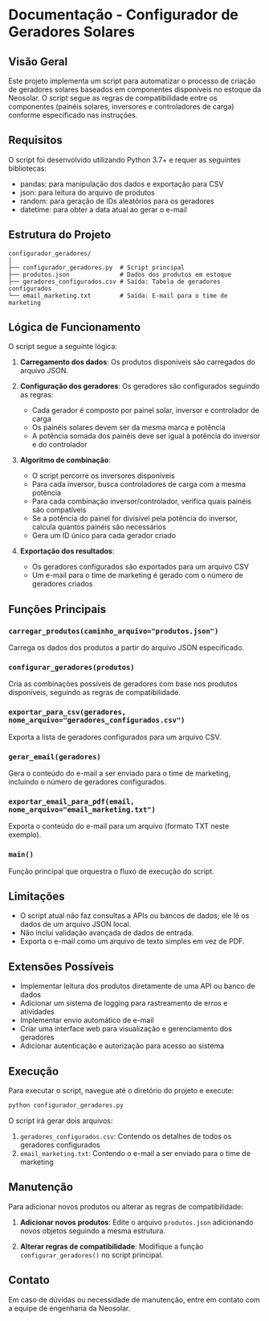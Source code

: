 # Documentação - Configurador de Geradores Solares

## Visão Geral

Este projeto implementa um script para automatizar o processo de criação de geradores solares baseados em componentes disponíveis no estoque da Neosolar. O script segue as regras de compatibilidade entre os componentes (painéis solares, inversores e controladores de carga) conforme especificado nas instruções.

## Requisitos

O script foi desenvolvido utilizando Python 3.7+ e requer as seguintes bibliotecas:
- pandas: para manipulação dos dados e exportação para CSV
- json: para leitura do arquivo de produtos
- random: para geração de IDs aleatórios para os geradores
- datetime: para obter a data atual ao gerar o e-mail

## Estrutura do Projeto

```
configurador_geradores/
│
├── configurador_geradores.py  # Script principal
├── produtos.json              # Dados dos produtos em estoque
├── geradores_configurados.csv # Saída: Tabela de geradores configurados
└── email_marketing.txt        # Saída: E-mail para o time de marketing
```

## Lógica de Funcionamento

O script segue a seguinte lógica:

1. **Carregamento dos dados**: Os produtos disponíveis são carregados do arquivo JSON.

2. **Configuração dos geradores**: Os geradores são configurados seguindo as regras:
   - Cada gerador é composto por painel solar, inversor e controlador de carga
   - Os painéis solares devem ser da mesma marca e potência
   - A potência somada dos painéis deve ser igual à potência do inversor e do controlador

3. **Algoritmo de combinação**:
   - O script percorre os inversores disponíveis
   - Para cada inversor, busca controladores de carga com a mesma potência
   - Para cada combinação inversor/controlador, verifica quais painéis são compatíveis
   - Se a potência do painel for divisível pela potência do inversor, calcula quantos painéis são necessários
   - Gera um ID único para cada gerador criado

4. **Exportação dos resultados**:
   - Os geradores configurados são exportados para um arquivo CSV
   - Um e-mail para o time de marketing é gerado com o número de geradores criados

## Funções Principais

### `carregar_produtos(caminho_arquivo="produtos.json")`
Carrega os dados dos produtos a partir do arquivo JSON especificado.

### `configurar_geradores(produtos)`
Cria as combinações possíveis de geradores com base nos produtos disponíveis, seguindo as regras de compatibilidade.

### `exportar_para_csv(geradores, nome_arquivo="geradores_configurados.csv")`
Exporta a lista de geradores configurados para um arquivo CSV.

### `gerar_email(geradores)`
Gera o conteúdo do e-mail a ser enviado para o time de marketing, incluindo o número de geradores configurados.

### `exportar_email_para_pdf(email, nome_arquivo="email_marketing.txt")`
Exporta o conteúdo do e-mail para um arquivo (formato TXT neste exemplo).

### `main()`
Função principal que orquestra o fluxo de execução do script.

## Limitações

- O script atual não faz consultas a APIs ou bancos de dados; ele lê os dados de um arquivo JSON local.
- Não inclui validação avançada de dados de entrada.
- Exporta o e-mail como um arquivo de texto simples em vez de PDF.

## Extensões Possíveis

- Implementar leitura dos produtos diretamente de uma API ou banco de dados
- Adicionar um sistema de logging para rastreamento de erros e atividades
- Implementar envio automático de e-mail
- Criar uma interface web para visualização e gerenciamento dos geradores
- Adicionar autenticação e autorização para acesso ao sistema

## Execução

Para executar o script, navegue até o diretório do projeto e execute:

```bash
python configurador_geradores.py
```

O script irá gerar dois arquivos:
1. `geradores_configurados.csv`: Contendo os detalhes de todos os geradores configurados
2. `email_marketing.txt`: Contendo o e-mail a ser enviado para o time de marketing

## Manutenção

Para adicionar novos produtos ou alterar as regras de compatibilidade:

1. **Adicionar novos produtos**: Edite o arquivo `produtos.json` adicionando novos objetos seguindo a mesma estrutura.

2. **Alterar regras de compatibilidade**: Modifique a função `configurar_geradores()` no script principal.

## Contato

Em caso de dúvidas ou necessidade de manutenção, entre em contato com a equipe de engenharia da Neosolar.
